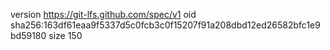 version https://git-lfs.github.com/spec/v1
oid sha256:163df61eaa9f5337d5c0fcb3c0f15207f91a208dbd12ed26582bfc1e9bd59180
size 150
